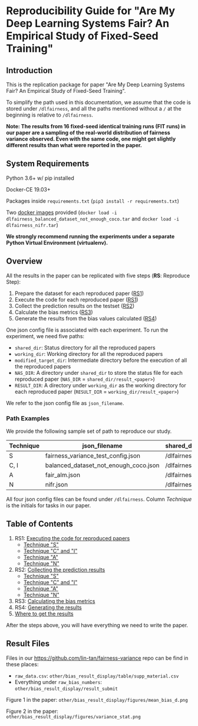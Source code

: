# Reproducibility Guide for "Are My Deep Learning Systems Fair? An Empirical Study of Fixed-Seed Training"

## Introduction

This is the replication package for paper "Are My Deep Learning Systems Fair? An Empirical Study of Fixed-Seed Training".

To simplify the path used in this documentation, we assume that the code is stored under `/dlfairness`, and all the paths mentioned without a `/` at the beginning is relative to `/dlfairness`.

**Note: The results from 16 fixed-seed identical training runs (FIT runs) in our paper are a sampling of the real-world distribution of fairness variance observed. Even with the same code, one might get slightly different results than what were reported in the paper.**



## System Requirements

Python 3.6+ w/ pip installed

Docker-CE 19.03+

Packages inside `requirements.txt` (`pip3 install -r requirements.txt`)

Two [docker images](https://github.com/lin-tan/fairness-variance/releases/tag/docker_image) provided (`docker load -i dlfairness_balanced_dataset_not_enough_coco.tar` and `docker load -i dlfairness_nifr.tar`)

**We strongly recommend running the experiments under a separate Python Virtual Environment (virtualenv).**



## Overview

All the results in the paper can be replicated with five steps (**RS**: Reproduce Step):

1. Prepare the dataset for each reproduced paper ([RS1](<docs/RS1. Execute the code.md>))
2. Execute the code for each reproduced paper ([RS1](<docs/RS1. Execute the code.md>))
3. Collect the prediction results on the testset ([RS2](<docs/RS2. Collect prediction results.md>))
4. Calculate the bias metrics ([RS3](<docs/RS3. Bias metric calculation.md>))
5. Generate the results from the bias values calculated ([RS4](<docs/RS4. Generate final results.md>))



One json config file is associated with each experiment. To run the experiment, we need five paths:

* `shared_dir`: Status directory for all the reproduced papers
* `working_dir`: Working directory for all the reproduced papers
* `modified_target_dir`: Intermediate directory before the execution of all the reproduced papers
* `NAS_DIR`: A directory under `shared_dir` to store the status file for each reproduced paper (`NAS_DIR` = `shared_dir/result_<paper>`)
* `RESULT_DIR`: A directory under `working_dir` as the working directory for each reproduced paper (`RESULT_DIR` = `working_dir/result_<paper>`)

We refer to the json config file as `json_filename`.



### Path Examples

We provide the following sample set of path to reproduce our study.

| Technique | json_filename                         | shared_dir  | working_dir  | modified_target_dir | NAS_DIR              | RESULT_DIR            |
| --------- | ------------------------------------- | ----------- | ------------ | ------------------- | -------------------- | --------------------- |
| S         | fairness_variance_test_config.json    | /dlfairness | /working_dir | N/A                 | /dlfairness/result_s | /working_dir/result_s |
| C, I      | balanced_dataset_not_enough_coco.json | /dlfairness | /working_dir | /modified_dir       | /dlfairness/result_c | /working_dir/result_c |
| A         | fair_alm.json                         | /dlfairness | /working_dir | /modified_dir       | /dlfairness/result_a | /working_dir/result_a |
| N         | nifr.json                             | /dlfairness | /working_dir | /modified_dir       | /dlfairness/result_n | /working_dir/result_n |

All four json config files can be found under `/dlfairness`. Column _Technique_ is the initials for tasks in our paper.

## Table of Contents

1. RS1: [Executing the code for reproduced papers](<docs/RS1. Execute the code.md>)
    * [Technique "S"](<docs/RS1.1 Technique S.md>)
    * [Technique "C" and "I"](<docs/RS1.2 Technique C and I.md>)
    * [Technique "A"](<docs/RS1.3 Technique A.md>)
    * [Technique "N"](<docs/RS1.4 Technique N.md>)
2. RS2: [Collecting the prediction results](<docs/RS2. Collect prediction results.md>)
    * [Technique "S"](<docs/RS2.1 Technique S.md>)
    * [Technique "C" and "I"](<docs/RS2.2 Technique C and I.md>)
    * [Technique "A"](<docs/RS2.3 Technique A.md>)
    * [Technique "N"](<docs/RS2.4 Technique N.md>)
3. RS3: [Calculating the bias metrics](<docs/RS3. Bias metric calculation.md>)
4. RS4: [Generating the results](<docs/RS4. Generate final results.md>)
5. [Where to get the results](#result-files)

After the steps above, you will have everything we need to write the paper.

## Result Files

Files in our https://github.com/lin-tan/fairness-variance repo can be find in these places:

* `raw_data.csv`: `other/bias_result_display/table/supp_material.csv`
* Everything under `raw_bias_numbers`: `other/bias_result_display/result_submit`



Figure 1 in the paper: `other/bias_result_display/figures/mean_bias_d.png`

Figure 2 in the paper: `other/bias_result_display/figures/variance_stat.png`

